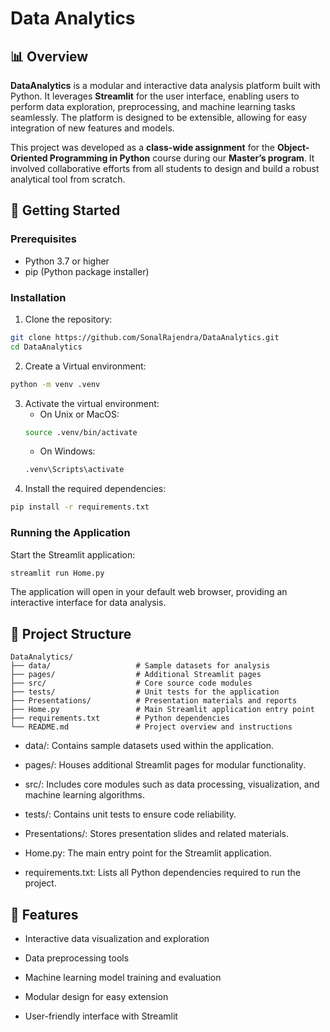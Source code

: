 # Data Analytics
 
## 📊 Overview
 
**DataAnalytics** is a modular and interactive data analysis platform built with Python. It leverages **Streamlit** for the user interface, enabling users to perform data exploration, preprocessing, and machine learning tasks seamlessly. The platform is designed to be extensible, allowing for easy integration of new features and models.
 
This project was developed as a **class-wide assignment** for the **Object-Oriented Programming in Python** course during our **Master’s program**. It involved collaborative efforts from all students to design and build a robust analytical tool from scratch.

 
 
 
## 🚀 Getting Started
### Prerequisites
- Python 3.7 or higher
- pip (Python package installer)
 
 
### Installation
1. Clone the repository:
```bash
git clone https://github.com/SonalRajendra/DataAnalytics.git
cd DataAnalytics
```
2. Create a Virtual environment:
```bash
python -m venv .venv
```
3. Activate the virtual environment:
    - On Unix or MacOS:
    ```bash
    source .venv/bin/activate
    ```
    - On Windows:
    ```bash
    .venv\Scripts\activate
    ```
4. Install the required dependencies:
```bash
pip install -r requirements.txt
```
 
 
### Running the Application
Start the Streamlit application:
 
```bash
streamlit run Home.py
```
The application will open in your default web browser, providing an interactive interface for data analysis.
 
## 📁 Project Structure
```arduino
DataAnalytics/
├── data/                   # Sample datasets for analysis
├── pages/                  # Additional Streamlit pages
├── src/                    # Core source code modules
├── tests/                  # Unit tests for the application
├── Presentations/          # Presentation materials and reports
├── Home.py                 # Main Streamlit application entry point
├── requirements.txt        # Python dependencies
└── README.md               # Project overview and instructions
```
 
- data/: Contains sample datasets used within the application.
 
- pages/: Houses additional Streamlit pages for modular functionality.
- src/: Includes core modules such as data processing, visualization, and machine learning algorithms.
 
- tests/: Contains unit tests to ensure code reliability.
 
- Presentations/: Stores presentation slides and related materials.
 
- Home.py: The main entry point for the Streamlit application.
 
- requirements.txt: Lists all Python dependencies required to run the project.
 
## 🧰 Features
- Interactive data visualization and exploration
 
- Data preprocessing tools
 
- Machine learning model training and evaluation
 
- Modular design for easy extension
 
- User-friendly interface with Streamlit
